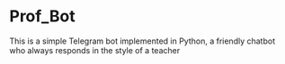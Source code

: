 # Prof_Bot
This is a simple Telegram bot implemented in Python, a friendly chatbot who always responds in the style of a teacher

